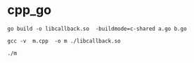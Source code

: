 # cpp_go
```
go build -o libcallback.so  -buildmode=c-shared a.go b.go
```

```
gcc -v  m.cpp  -o m ./libcallback.so 
```

```
./m
```
